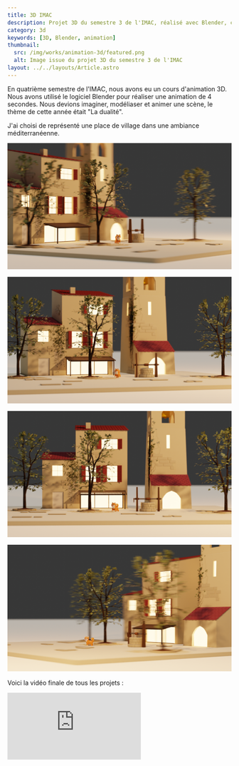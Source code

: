```yaml
---
title: 3D IMAC
description: Projet 3D du semestre 3 de l'IMAC, réalisé avec Blender, création d'une animation de 4 secondes.
category: 3d
keywords: [3D, Blender, animation]
thumbnail:
  src: /img/works/animation-3d/featured.png
  alt: Image issue du projet 3D du semestre 3 de l'IMAC
layout: ../../layouts/Article.astro
---
```


En quatrième semestre de l'IMAC, nous avons eu un cours d'animation 3D. Nous avons utilisé le logiciel Blender pour réaliser une animation de 4 secondes. Nous devions imaginer, modéliaser et animer une scène, le thème de cette année était "La dualité".

J'ai choisi de représenté une place de village dans une ambiance méditerranéenne.

<div class="img-grid">

![Image issue du projet 3D du semestre 3 de l'IMAC](../../assets/works/animation-3D/02.png)

![Image issue du projet 3D du semestre 3 de l'IMAC](../../assets/works/animation-3D/03.png)

![Image issue du projet 3D du semestre 3 de l'IMAC](../../assets/works/animation-3D/01.png)

![Image issue du projet 3D du semestre 3 de l'IMAC](../../assets/works/animation-3D/04.png)

</div>

Voici la vidéo finale de tous les projets :

<iframe
  src="https://www.youtube.com/embed/9QyrhAM1LBw?si=5huVG0d0IlP0mqe9"
  title="YouTube video player"
  frameborder="0"
  allow="accelerometer; autoplay; clipboard-write; encrypted-media; gyroscope; picture-in-picture; web-share"
  allowfullscreen
></iframe>
